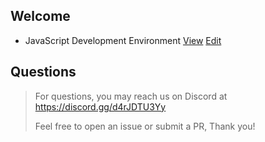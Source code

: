 ## Welcome

- JavaScript Development Environment [View](https://pikaxyz420.github.io/guides/core/js-dev-env) [Edit](https://github.com/pikaxyz420/guides/edit/master/core/js-dev-env.md)

## Questions

> For questions, you may reach us on Discord at https://discord.gg/d4rJDTU3Yy
>
> Feel free to open an issue or submit a PR, Thank you!

